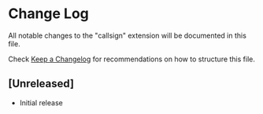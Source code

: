 # Change Log

All notable changes to the "callsign" extension will be documented in this file.

Check [Keep a Changelog](http://keepachangelog.com/) for recommendations on how to structure this file.

## [Unreleased]

- Initial release